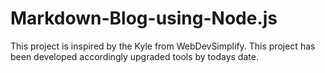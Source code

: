 # Markdown-Blog-using-Node.js
This project is inspired by the Kyle from WebDevSimplify. This project has been developed accordingly upgraded tools by todays date.
